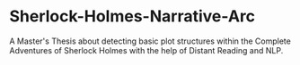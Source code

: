 # Sherlock-Holmes-Narrative-Arc
A Master's Thesis about detecting basic plot structures within the Complete Adventures of Sherlock Holmes with the help of Distant Reading and NLP.
